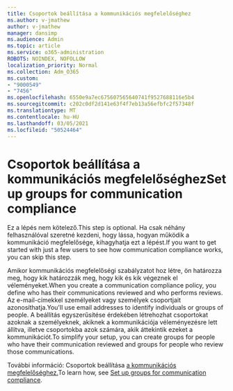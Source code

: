 ```yaml
---
title: Csoportok beállítása a kommunikációs megfelelőséghez
ms.author: v-jmathew
author: v-jmathew
manager: dansimp
ms.audience: Admin
ms.topic: article
ms.service: o365-administration
ROBOTS: NOINDEX, NOFOLLOW
localization_priority: Normal
ms.collection: Adm_O365
ms.custom:
- "9000549"
- "7456"
ms.openlocfilehash: 6550e9a7ec675607565640741f9527688116e5b4
ms.sourcegitcommit: c202c0df2d141e63f4f7eb13a56efbfc2f57348f
ms.translationtype: MT
ms.contentlocale: hu-HU
ms.lasthandoff: 03/05/2021
ms.locfileid: "50524464"
---
```

# <a name="set-up-groups-for-communication-compliance"></a><span data-ttu-id="4b117-102">Csoportok beállítása a kommunikációs megfelelőséghez</span><span class="sxs-lookup"><span data-stu-id="4b117-102">Set up groups for communication compliance</span></span>

<span data-ttu-id="4b117-103">Ez a lépés nem kötelező.</span><span class="sxs-lookup"><span data-stu-id="4b117-103">This step is optional.</span></span> <span data-ttu-id="4b117-104">Ha csak néhány felhasználóval szeretné kezdeni, hogy lássa, hogyan működik a kommunikáció megfelelősége, kihagyhatja ezt a lépést.</span><span class="sxs-lookup"><span data-stu-id="4b117-104">If you want to get started with just a few users to see how communication compliance works, you can skip this step.</span></span>  
  
<span data-ttu-id="4b117-105">Amikor kommunikációs megfelelőségi szabályzatot hoz létre, ön határozza meg, hogy kik határozzák meg, hogy kik és kik végeznek el véleményeket.</span><span class="sxs-lookup"><span data-stu-id="4b117-105">When you create a communication compliance policy, you define who has their communications reviewed and who performs reviews.</span></span> <span data-ttu-id="4b117-106">Az e-mail-címekkel személyeket vagy személyek csoportjait azonosíthatja.</span><span class="sxs-lookup"><span data-stu-id="4b117-106">You'll use email addresses to identify individuals or groups of people.</span></span> <span data-ttu-id="4b117-107">A beállítás egyszerűsítése érdekében létrehozhat csoportokat azoknak a személyeknek, akiknek a kommunikációja véleményezésre lett állítva, illetve csoportokba azok számára, akik áttekintik ezeket a kommunikációt.</span><span class="sxs-lookup"><span data-stu-id="4b117-107">To simplify your setup, you can create groups for people who have their communication reviewed and groups for people who review those communications.</span></span>  
  
<span data-ttu-id="4b117-108">További információ: Csoportok beállítása [a kommunikációs megfelelőséghez.](https://go.microsoft.com/fwlink/?linkid=2129594)</span><span class="sxs-lookup"><span data-stu-id="4b117-108">To learn how, see [Set up groups for communication compliance](https://go.microsoft.com/fwlink/?linkid=2129594).</span></span>
